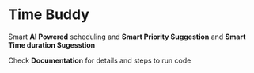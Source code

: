 <h1>Time Buddy</h1>
<p>Smart <b>AI Powered</b> scheduling and <b>Smart Priority Suggestion</b> and <b>Smart Time duration Sugesstion</b></p>
<p>Check <b>Documentation</b> for details and steps to run code</p>
